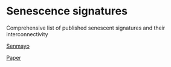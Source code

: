 # Senescence signatures

Comprehensive list of published senescent signatures and their interconnectivity

[Senmayo](https://github.com/HA-DKFZ/senesence_signatures/blob/main/pages/senmayo.md)

[Paper](https://www.nature.com/articles/s41467-022-32552-1 )
